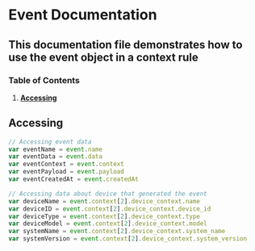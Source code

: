 # Event Documentation

## This documentation file demonstrates how to use the event object in a context rule

### Table of Contents

1. **[Accessing](#accessing)**

## Accessing
```javascript
// Accessing event data
var eventName = event.name
var eventData = event.data
var eventContext = event.context
var eventPayload = event.payload
var eventCreatedAt = event.createdAt

// Accessing data about device that generated the event
var deviceName = event.context[2].device_context.name
var deviceID = event.context[2].device_context.device_id
var deviceType = event.context[2].device_context.type
var deviceModel = event.context[2].device_context.model
var systemName = event.context[2].device_context.system_name
var systemVersion = event.context[2].device_context.system_version
```